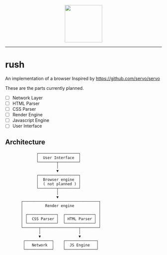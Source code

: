 <p align="center"><img src="https://user-images.githubusercontent.com/19860968/217567579-df6f98b9-addf-4cb4-9650-0038fd8f347e.svg" width="120"></p>
<hr />

# rush

An implementation of a browser
Inspired by https://github.com/servo/servo

These are the parts currently planned.

- [ ] Network Layer
- [ ] HTML Parser
- [ ] CSS Parser
- [ ] Render Engine
- [ ] Javascript Engine
- [ ] User Interface

## Architecture


                  ┌──────────────────┐
                  │  User Interface  │
                  └────────┬─────────┘
                           │
                           ▼
                  ┌──────────────────┐
                  │  Browser engine  │
                  │  ( not planned ) │
                  └────────┬─────────┘
                           │
                           ▼
           ┌──────────────────────────────────┐
           │          Render engine           │
           │                                  │
           │ ┌─────────────┐  ┌─────────────┐ │
           │ │  CSS Parser │  │ HTML Parser │ │
           │ └─────────────┘  └─────────────┘ │
           └───────┬─────────────────┬────────┘
                   │                 │
                   ▼                 ▼
            ┌────────────┐    ┌──────────────┐
            │   Network  │    │  JS Engine   │
            └────────────┘    └──────────────┘
